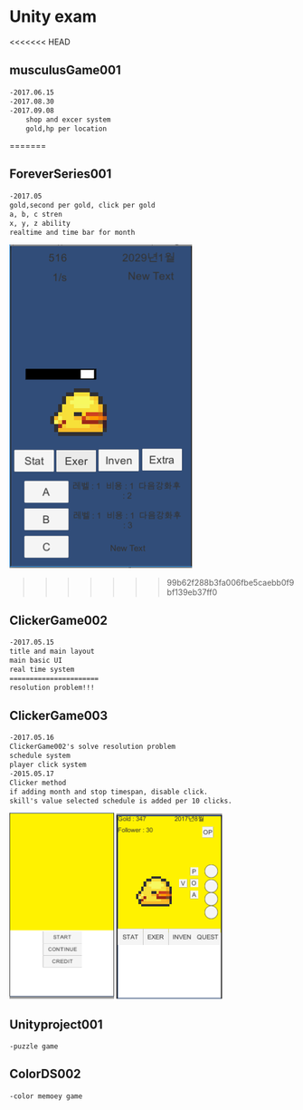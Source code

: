# Unity exam

<<<<<<< HEAD
## musculusGame001
	-2017.06.15
	-2017.08.30
	-2017.09.08
		shop and excer system
		gold,hp per location
=======
## ForeverSeries001
	-2017.05
	gold,second per gold, click per gold
	a, b, c stren
	x, y, z ability
	realtime and time bar for month
![main](./image/fsmain.png)
>>>>>>> 99b62f288b3fa006fbe5caebb0f9bf139eb37ff0
	

## ClickerGame002
	-2017.05.15
	title and main layout
	main basic UI
	real time system
	======================
	resolution problem!!!

## ClickerGame003
	-2017.05.16
	ClickerGame002's solve resolution problem
	schedule system
	player click system
	-2015.05.17
	Clicker method
	if adding month and stop timespan, disable click.
	skill's value selected schedule is added per 10 clicks.
![title](./image/title.png)
![main](./image/main.png)

## Unityproject001
	-puzzle game

## ColorDS002
	-color memoey game